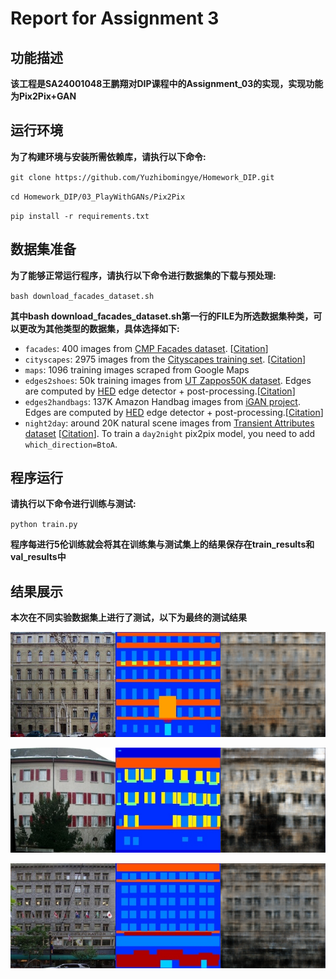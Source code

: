 # Report for Assignment 3

## 功能描述
**该工程是SA24001048王鹏翔对DIP课程中的Assignment_03的实现，实现功能为Pix2Pix+GAN**


## **运行环境**
**为了构建环境与安装所需依赖库，请执行以下命令:**

`git clone https://github.com/Yuzhibomingye/Homework_DIP.git`

`cd Homework_DIP/03_PlayWithGANs/Pix2Pix`

`pip install -r requirements.txt`

## 数据集准备

**为了能够正常运行程序，请执行以下命令进行数据集的下载与预处理:**

`bash download_facades_dataset.sh`

**其中bash download_facades_dataset.sh第一行的FILE为所选数据集种类，可以更改为其他类型的数据集，具体选择如下:**

- `facades`: 400 images from [CMP Facades dataset](http://cmp.felk.cvut.cz/~tylecr1/facade/). [[Citation](datasets/bibtex/facades.tex)]
- `cityscapes`: 2975 images from the [Cityscapes training set](https://www.cityscapes-dataset.com/).  [[Citation](datasets/bibtex/cityscapes.tex)]
- `maps`: 1096 training images scraped from Google Maps
- `edges2shoes`: 50k training images from [UT Zappos50K dataset](http://vision.cs.utexas.edu/projects/finegrained/utzap50k/). Edges are computed by [HED](https://github.com/s9xie/hed) edge detector + post-processing.[[Citation](datasets/bibtex/shoes.tex)]
- `edges2handbags`: 137K Amazon Handbag images from [iGAN project](https://github.com/junyanz/iGAN). Edges are computed by [HED](https://github.com/s9xie/hed) edge detector + post-processing.[[Citation](datasets/bibtex/handbags.tex)]
- `night2day`: around 20K natural scene images from  [Transient Attributes dataset](http://transattr.cs.brown.edu/) [[Citation](datasets/bibtex/transattr.tex)]. To train a `day2night` pix2pix model, you need to add `which_direction=BtoA`.

## 程序运行

**请执行以下命令进行训练与测试:**

`python train.py`

**程序每进行5伦训练就会将其在训练集与测试集上的结果保存在train_results和val_results中**

## 结果展示
**本次在不同实验数据集上进行了测试，以下为最终的测试结果**


![facades_1](./pics/facades_1.png)

![facades_2](./pics/facades_2.png)

![facades_3](./pics/facades_3.png)
